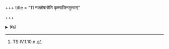 +++
title = "11 नक्तोषासेति कृष्णाजिनमुत्तरम्"

+++

<details><summary>थिते</summary>

11. With naktoṣāsā... (he binds) the black antelope-skin on (it).[^1]  

[^1]: TS IV.1.10.n.  
</details>
